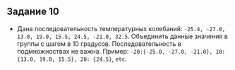 ##  Задание 10


- Дана последовательность температурных колебаний: `-25.4, -27.0, 13.0, 19.0,
  15.5, 24.5, -21.0, 32.5`. Объединить данные значения в группы с шагом в 10
  градусов. Последовательность в подмножноствах не важна.
  Пример: `-20:{-25.0, -27.0, -21.0}, 10:{13.0, 19.0, 15.5}, 20: {24.5}`, `etc`.